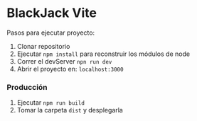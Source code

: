# BlackJack Vite

Pasos para ejecutar proyecto:

1. Clonar repositorio
2. Ejecutar ```npm install``` para reconstruir los módulos de node
3. Correr el devServer ```npn run dev```
4. Abrir el proyecto en: ```localhost:3000```

### Producción

1. Ejecutar ```npm run build```
2. Tomar la carpeta ```dist``` y desplegarla
